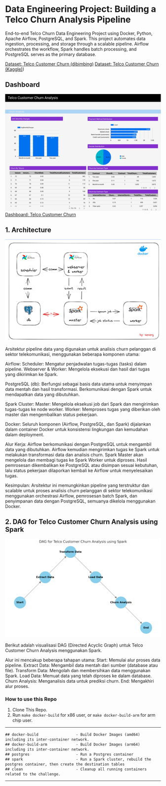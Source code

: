 # Data Engineering Project: Building a Telco Churn Analysis Pipeline
End-to-end Telco Churn Data Engineering Project using Docker, Python, Apache Airflow, PostgreSQL, and Spark. This project automates data ingestion, processing, and storage through a scalable pipeline. Airflow orchestrates the workflow, Spark handles batch processing, and PostgreSQL serves as the primary database.

[Dataset: Telco Customer Churn (dibimbing)](https://drive.google.com/open?id=1y_IwdVNOsWFFc9DqBfnVimC6BAMPTt46&usp=drive_copy)
[Dataset: Telco Customer Churn (Kaggle)](https://www.kaggle.com/datasets/blastchar/telco-customer-churn/data))

## Dashboard

![Dashboard](https://github.com/hijirdella/Telco-Churn-Data-Pipeline/blob/650b81429232dc00eee52ae4f22179bacc341648/Picture/Dashboard.jpg)
[Dashboard: Telco Customer Churn](https://lookerstudio.google.com/reporting/c5149b81-33e2-400e-9e64-0ab860ce73de)


## 1. Architecture
![Architecture](https://github.com/hijirdella/Telco-Churn-Data-Pipeline/blob/cb5cd2723092ca9fa8e44b5e37eada8e53a98360/Picture/Architecture.png)

Arsitektur pipeline data yang digunakan untuk analisis churn pelanggan di sektor telekomunikasi, menggunakan beberapa komponen utama:

Airflow:
Scheduler: Mengatur penjadwalan tugas-tugas (tasks) dalam pipeline.
Webserver & Worker: Mengelola eksekusi dan hasil dari tugas yang dikirimkan ke Spark.

PostgreSQL (db):
Berfungsi sebagai basis data utama untuk menyimpan data mentah dan hasil transformasi.
Berkomunikasi dengan Spark untuk mendapatkan data yang dibutuhkan.

Spark Cluster:
Master: Mengelola eksekusi job dari Spark dan mengirimkan tugas-tugas ke node worker.
Worker: Memproses tugas yang diberikan oleh master dan mengembalikan status pekerjaan.

Docker:
Seluruh komponen (Airflow, PostgreSQL, dan Spark) dijalankan dalam container Docker untuk konsistensi lingkungan dan kemudahan dalam deployment.

Alur Kerja:
Airflow berkomunikasi dengan PostgreSQL untuk mengambil data yang dibutuhkan.
Airflow kemudian mengirimkan tugas ke Spark untuk melakukan transformasi data dan analisis churn.
Spark Master akan mengelola dan membagi tugas ke Spark Worker untuk diproses.
Hasil pemrosesan dikembalikan ke PostgreSQL atau disimpan sesuai kebutuhan, lalu status pekerjaan dilaporkan kembali ke Airflow untuk menyelesaikan tugas.

Kesimpulan:
Arsitektur ini memungkinkan pipeline yang terstruktur dan scalable untuk proses analisis churn pelanggan di sektor telekomunikasi menggunakan orchestrasi Airflow, pemrosesan batch Spark, dan penyimpanan data dengan PostgreSQL, semuanya dikelola menggunakan Docker.

## 2. DAG for Telco Customer Churn Analysis using Spark
![DAG](https://github.com/hijirdella/Telco-Churn-Data-Pipeline/blob/cb5cd2723092ca9fa8e44b5e37eada8e53a98360/Picture/output.png)

Berikut adalah visualisasi DAG (Directed Acyclic Graph) untuk Telco Customer Churn Analysis menggunakan Spark. 

Alur ini mencakup beberapa tahapan utama:
Start: Memulai alur proses data pipeline.
Extract Data: Mengambil data mentah dari sumber (database atau file).
Transform Data: Mengolah dan membersihkan data menggunakan Spark.
Load Data: Memuat data yang telah diproses ke dalam database.
Churn Analysis: Menganalisis data untuk prediksi churn.
End: Mengakhiri alur proses.


### How to use this Repo
1. Clone This Repo.
2. Run `make docker-build` for x86 user, or `make docker-build-arm` for arm chip user.

---
```
## docker-build                 - Build Docker Images (amd64) including its inter-container network.
## docker-build-arm             - Build Docker Images (arm64) including its inter-container network.
## postgres                     - Run a Postgres container
## spark                        - Run a Spark cluster, rebuild the postgres container, then create the destination tables
## clean                        - Cleanup all running containers related to the challenge.
```

---
